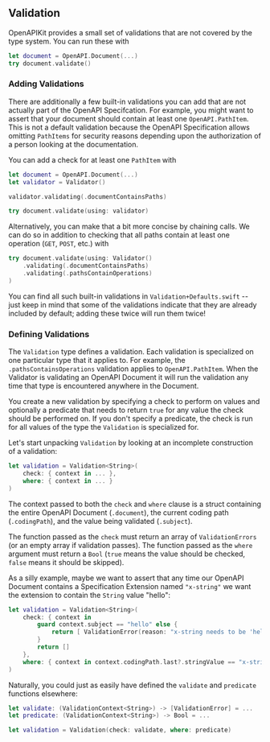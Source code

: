 
## Validation

OpenAPIKit provides a small set of validations that are not covered by the type system. You can run these with
```swift
let document = OpenAPI.Document(...)
try document.validate()
```

### Adding Validations

There are additionally a few built-in validations you can add that are not actually part of the OpenAPI Specifcation. For example, you might want to assert that your document should contain at least one `OpenAPI.PathItem`. This is not a default validation because the OpenAPI Specification allows omitting `PathItems` for security reasons depending upon the authorization of a person looking at the documentation.

You can add a check for at least one `PathItem` with
```swift
let document = OpenAPI.Document(...)
let validator = Validator()

validator.validating(.documentContainsPaths)

try document.validate(using: validator)
```

Alternatively, you can make that a bit more concise by chaining calls. We can do so in addition to checking that all paths contain at least one operation (`GET`, `POST`, etc.) with
```swift
try document.validate(using: Validator()
    .validating(.documentContainsPaths)
    .validating(.pathsContainOperations)
)
```

You can find all such built-in validations in `Validation+Defaults.swift` -- just keep in mind that some of the validations indicate that they are already included by default; adding these twice will run them twice!

### Defining Validations

The `Validation` type defines a validation. Each validation is specialized on one particular type that it applies to. For example, the `.pathsContainsOperations` validation applies to `OpenAPI.PathItem`. When the Validator is validating an OpenAPI Document it will run the validation any time that type is encountered anywhere in the Document.

You create a new validation by specifying a check to perform on values and optionally a predicate that needs to return `true` for any value the check should be performed on. If you don't specify a predicate, the check is run for all values of the type the `Validation` is specialized for.

Let's start unpacking `Validation` by looking at an incomplete construction of a validation:
```swift
let validation = Validation<String>(
    check: { context in ... },
    where: { context in ... }
)
```

The context passed to both the `check` and `where` clause is a struct containing the entire OpenAPI Document (`.document`), the current coding path (`.codingPath`), and the value being validated (`.subject`).

The function passed as the `check` must return an array of `ValidationErrors` (or an empty array if validation passes). The function passed as the `where` argument must return a `Bool` (`true` means the value should be checked, `false` means it should be skipped).

As a silly example, maybe we want to assert that any time our OpenAPI Document contains a Specification Extension named `"x-string"` we want the extension to contain the `String` value "hello":
```swift
let validation = Validation<String>(
    check: { context in
        guard context.subject == "hello" else {
            return [ ValidationError(reason: "x-string needs to be 'hello'", at: context.codingPath) ]
        }
        return []
    },
    where: { context in context.codingPath.last?.stringValue == "x-string" }
)
```

Naturally, you could just as easily have defined the `validate` and `predicate` functions elsewhere:
```swift
let validate: (ValidationContext<String>) -> [ValidationError] = ...
let predicate: (ValidationContext<String>) -> Bool = ...

let validation = Validation(check: validate, where: predicate)
```

